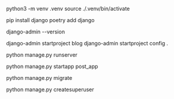 python3 -m venv .venv
source ./.venv/bin/activate

pip install django
poetry add django

django-admin --version

django-admin startproject blog
django-admin startproject config .

python manage.py runserver

python manage.py startapp post_app


python manage.py migrate

python manage.py createsuperuser